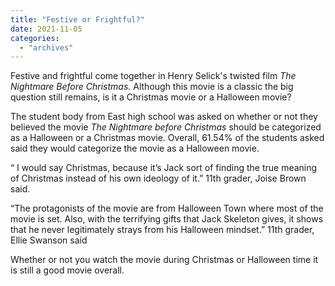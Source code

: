 ```yaml
---
title: "Festive or Frightful?"
date: 2021-11-05
categories: 
  - "archives"
---
```


Festive and frightful come together in Henry Selick's twisted film _The Nightmare Before Christmas._ Although this movie is a classic the big question still remains, is it a Christmas movie or a Halloween movie?

The student body from East high school was asked on whether or not they believed the movie _The Nightmare before Christmas_ should be categorized as a Halloween or a Christmas movie. Overall, 61.54% of the students asked said they would categorize the movie as a Halloween movie.

“ I would say Christmas, because it’s Jack sort of finding the true meaning of Christmas instead of his own ideology of it.” 11th grader, Joise Brown said.

“The protagonists of the movie are from Halloween Town where most of the movie is set. Also, with the terrifying gifts that Jack Skeleton gives, it shows that he never legitimately strays from his Halloween mindset.” 11th grader, Ellie Swanson said

Whether or not you watch the movie during Christmas or Halloween time it is still a good movie overall.
